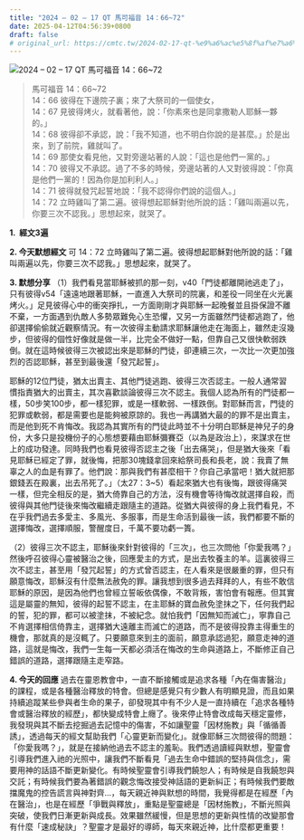 ```yaml
---
title: "2024 – 02 – 17 QT 馬可福音 14：66~72"
date: 2025-04-12T04:56:39+0800
draft: false
# original_url: https://cmtc.tw/2024-02-17-qt-%e9%a6%ac%e5%8f%af%e7%a6%8f%e9%9f%b3-14%ef%bc%9a6672
---
```


![2024 – 02 – 17 QT 馬可福音 14：66\~72](/images/qt.jpg  "2024 – 02 – 17 QT 馬可福音 14：66\~72")

> 馬可福音 14：66\~72  
> 14：66 彼得在下邊院子裏；來了大祭司的一個使女，  
> 14：67 見彼得烤火，就看著他，說：「你素來也是同拿撒勒人耶穌一夥的。」  
> 14：68 彼得卻不承認，說：「我不知道，也不明白你說的是甚麼。」於是出來，到了前院，雞就叫了。  
> 14：69 那使女看見他，又對旁邊站著的人說：「這也是他們一黨的。」  
> 14：70 彼得又不承認。過了不多的時候，旁邊站著的人又對彼得說：「你真是他們一黨的！因為你是加利利人。」  
> 14：71 彼得就發咒起誓地說：「我不認得你們說的這個人。」  
> 14：72 立時雞叫了第二遍。彼得想起耶穌對他所說的話：「雞叫兩遍以先，你要三次不認我。」思想起來，就哭了。

**1.  經文3遍**

**2. 今天默想經文**
可 14：72 立時雞叫了第二遍。彼得想起耶穌對他所說的話：「雞叫兩遍以先，你要三次不認我。」思想起來，就哭了。

**3. 默想分享**
（1）我們看見當耶穌被抓的那一刻，v40「門徒都離開祂逃走了」，只有彼得v54「遠遠地跟著耶穌，一直進入大祭司的院裏，和差役一同坐在火光裏烤火。」足見彼得心中的衝突掙扎，一方面剛剛才與耶穌一起晚餐並且掛保證不離不棄，一方面遇到仇敵人多勢眾難免心生恐懼，又另一方面雖然門徒都逃跑了，他卻選擇偷偷就近觀察情況。有一次彼得主動請求耶穌讓他走在海面上，雖然走沒幾步，但彼得的個性好像就是做一半，比完全不做好一點，但靠自己又很快軟弱跌倒。就在這時候彼得三次被認出來是耶穌的門徒，卻連續三次，一次比一次更加強烈的否認耶穌，甚至到最後還「發咒起誓」。

耶穌的12位門徒，猶太出賣主、其他門徒逃跑、彼得三次否認主。一般人通常習慣指責猶大的出賣主，其次喜歡談論彼得三次不認主。我個人認為所有的門徒都一樣，50步笑100步，都一樣犯罪，或是一樣軟弱、一樣跌倒。對耶穌而言，門徒的犯罪或軟弱，都是需要也是能夠被原諒的。我也一再講猶大最的的罪不是出賣主，而是他到死不肯悔改。我認為其實所有的門徒此時並不十分明白耶穌是神兒子的身份，大多只是投機份子的心態想要藉由耶穌彌賽亞（以為是政治上），來謀求在世上的成功發達。同時我們也看見彼得否認主之後「出去痛哭」，但是猶大後來「看見耶穌已經定了罪，就後悔，把那30塊錢拿回來給祭司長和長老，說：我賣了無辜之人的血是有罪了。他們說：那與我們有甚麼相干？你自己承當吧！猶大就把那銀錢丟在殿裏，出去吊死了。」（太27：3\~5）看起來猶大也有後悔，跟彼得痛哭一樣，但完全相反的是，猶大倚靠自己的方法，沒有機會等待悔改就選擇自殺，而彼得與其他門徒後來悔改繼續走跟隨主的道路。從猶大與彼得的身上我們看見，不在乎我們過去多愛主、多風光、多服事，而是生命活到最後一該，我們都要不斷的選擇悔改，選擇順服，警醒度日，千萬不要功虧一簣。

（2）彼得三次不認主，耶穌後來針對彼得的「三次」，也三次問他「你愛我嗎？」然後呼召彼得心靈被醫治之後，回應愛主的方式，是出去牧養主的羊。這裏彼得三次不認主，甚至用「發咒起誓」的方式曾否認主，在人看來是很嚴重的罪，但只有願意悔改，耶穌沒有什麼無法赦免的罪。讓我想到很多過去拜拜的人，有些不敢信耶穌的原因，是因為他們也曾經立誓皈依偶像，不敢背叛，害怕會有報應。但其實這是屬靈的無知，彼得的起誓不認主，在主耶穌的寶血赦免塗抹之下，任何我們起的誓，犯的罪，都可以被塗抹，不被紀念。就怕我們「因無知而滅亡」，寧靠自己不肯選擇相信倚靠主，選擇猶大遠離主而滅亡的道路，而不是彼得投靠主得重生的機會，那就真的是沒輒了。只要願意來到主的面前，願意承認過犯，願意走神的道路，這就是悔改，我們一生每一天都必須活在悔改的生命與道路上，不斷修正自己錯誤的道路，選擇跟隨主走窄路。

**4. 今天的回應**
過去在靈恩教會中，一直不斷接觸或是追求各種「內在傷害醫治」的課程，或是各種醫治釋放的特會。但總是感覺只有少數人有明顯見證，而且如果持續追蹤某些參與者生命的果子，卻發現其中有不少人是一直持續在「追求各種特會或醫治釋放的經歷」，都快變成特會上癮了。後來停止特會改成每天穩定靈修，我發現與其不斷去挖掘過去記憶中的傷害，不如讓聖靈「因材施教」與「循循善誘」，透過每天的經文幫助我們「心靈更新而變化」。就像耶穌三次問彼得的問題：「你愛我嗎？」，就是在接納他過去不認主的羞恥。我們透過讀經與默想，聖靈會引導我們進入祂的光照中，讓我們不斷看見「過去生命中錯誤的堅持與信念」，需要用神的話語不斷更新變化。有時候聖靈會引導我們饒恕人；有時候是自我饒恕與交託；有時候我們要為著錯誤的觀念悔改接受神話語的更新糾正；有時候我們要敵擋魔鬼的控告謊言與神對齊…，每天親近神與默想的時間，我覺得都是在經歷「內在醫治」，也是在經歷「爭戰與釋放」，重點是聖靈總是「因材施教」，不斷光照與突破，使我們日漸更新與成長。效果雖然緩慢，但是思想的更新與性情的改變那會有什麼「速成秘訣」？聖靈才是最好的導師，每天來親近神，比什麼都更重要！
